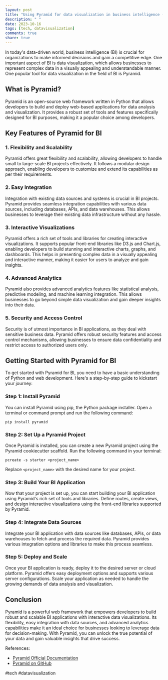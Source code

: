 ```yaml
---
layout: post
title: "Using Pyramid for data visualization in business intelligence (BI)"
description: " "
date: 2023-10-16
tags: [tech, datavisualization]
comments: true
share: true
---
```


In today's data-driven world, business intelligence (BI) is crucial for organizations to make informed decisions and gain a competitive edge. One important aspect of BI is data visualization, which allows businesses to represent complex data in a visually appealing and understandable manner. One popular tool for data visualization in the field of BI is Pyramid.

## What is Pyramid?

Pyramid is an open-source web framework written in Python that allows developers to build and deploy web-based applications for data analysis and visualization. It provides a robust set of tools and features specifically designed for BI purposes, making it a popular choice among developers.

## Key Features of Pyramid for BI

### 1. Flexibility and Scalability

Pyramid offers great flexibility and scalability, allowing developers to handle small to large-scale BI projects effectively. It follows a modular design approach, enabling developers to customize and extend its capabilities as per their requirements.

### 2. Easy Integration

Integration with existing data sources and systems is crucial in BI projects. Pyramid provides seamless integration capabilities with various data sources, including databases, APIs, and data warehouses. This allows businesses to leverage their existing data infrastructure without any hassle.

### 3. Interactive Visualizations

Pyramid offers a rich set of tools and libraries for creating interactive visualizations. It supports popular front-end libraries like D3.js and Chart.js, enabling developers to build stunning and interactive charts, graphs, and dashboards. This helps in presenting complex data in a visually appealing and interactive manner, making it easier for users to analyze and gain insights.

### 4. Advanced Analytics

Pyramid also provides advanced analytics features like statistical analysis, predictive modeling, and machine learning integration. This allows businesses to go beyond simple data visualization and gain deeper insights into their data.

### 5. Security and Access Control

Security is of utmost importance in BI applications, as they deal with sensitive business data. Pyramid offers robust security features and access control mechanisms, allowing businesses to ensure data confidentiality and restrict access to authorized users only.

## Getting Started with Pyramid for BI

To get started with Pyramid for BI, you need to have a basic understanding of Python and web development. Here's a step-by-step guide to kickstart your journey:

### Step 1: Install Pyramid

You can install Pyramid using pip, the Python package installer. Open a terminal or command prompt and run the following command:

```
pip install pyramid
```

### Step 2: Set Up a Pyramid Project

Once Pyramid is installed, you can create a new Pyramid project using the Pyramid cookiecutter scaffold. Run the following command in your terminal:

```
pcreate -s starter <project_name>
```

Replace `<project_name>` with the desired name for your project.

### Step 3: Build Your BI Application

Now that your project is set up, you can start building your BI application using Pyramid's rich set of tools and libraries. Define routes, create views, and design interactive visualizations using the front-end libraries supported by Pyramid.

### Step 4: Integrate Data Sources

Integrate your BI application with data sources like databases, APIs, or data warehouses to fetch and process the required data. Pyramid provides various integration options and libraries to make this process seamless.

### Step 5: Deploy and Scale

Once your BI application is ready, deploy it to the desired server or cloud platform. Pyramid offers easy deployment options and supports various server configurations. Scale your application as needed to handle the growing demands of data analysis and visualization.

## Conclusion

Pyramid is a powerful web framework that empowers developers to build robust and scalable BI applications with interactive data visualizations. Its flexibility, easy integration with data sources, and advanced analytics capabilities make it an ideal choice for businesses looking to leverage data for decision-making. With Pyramid, you can unlock the true potential of your data and gain valuable insights that drive success.

References:
- [Pyramid Official Documentation](https://docs.pylonsproject.org/projects/pyramid/en/latest/)
- [Pyramid on GitHub](https://github.com/Pylons/pyramid)

#tech #datavisualization